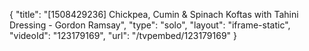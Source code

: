 {
    "title": "[1508429236] Chickpea, Cumin & Spinach Koftas with Tahini Dressing - Gordon Ramsay",
    "type": "solo",
    "layout": "iframe-static",
    "videoId": "123179169",
    "url": "\/tvpembed\/123179169"
}
